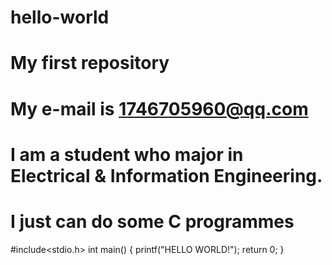# hello-world
# My first repository
# My e-mail is 1746705960@qq.com
# I am a student who major in Electrical & Information Engineering.
# I just can do some C programmes
#include<stdio.h>
int main()
{
  printf("HELLO WORLD!");
  return 0;
}

